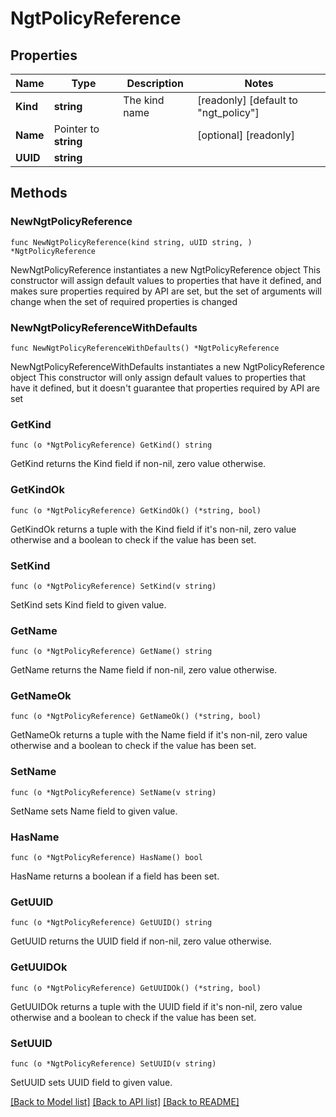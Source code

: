 # NgtPolicyReference

## Properties

Name | Type | Description | Notes
------------ | ------------- | ------------- | -------------
**Kind** | **string** | The kind name | [readonly] [default to "ngt_policy"]
**Name** | Pointer to **string** |  | [optional] [readonly] 
**UUID** | **string** |  | 

## Methods

### NewNgtPolicyReference

`func NewNgtPolicyReference(kind string, uUID string, ) *NgtPolicyReference`

NewNgtPolicyReference instantiates a new NgtPolicyReference object
This constructor will assign default values to properties that have it defined,
and makes sure properties required by API are set, but the set of arguments
will change when the set of required properties is changed

### NewNgtPolicyReferenceWithDefaults

`func NewNgtPolicyReferenceWithDefaults() *NgtPolicyReference`

NewNgtPolicyReferenceWithDefaults instantiates a new NgtPolicyReference object
This constructor will only assign default values to properties that have it defined,
but it doesn't guarantee that properties required by API are set

### GetKind

`func (o *NgtPolicyReference) GetKind() string`

GetKind returns the Kind field if non-nil, zero value otherwise.

### GetKindOk

`func (o *NgtPolicyReference) GetKindOk() (*string, bool)`

GetKindOk returns a tuple with the Kind field if it's non-nil, zero value otherwise
and a boolean to check if the value has been set.

### SetKind

`func (o *NgtPolicyReference) SetKind(v string)`

SetKind sets Kind field to given value.


### GetName

`func (o *NgtPolicyReference) GetName() string`

GetName returns the Name field if non-nil, zero value otherwise.

### GetNameOk

`func (o *NgtPolicyReference) GetNameOk() (*string, bool)`

GetNameOk returns a tuple with the Name field if it's non-nil, zero value otherwise
and a boolean to check if the value has been set.

### SetName

`func (o *NgtPolicyReference) SetName(v string)`

SetName sets Name field to given value.

### HasName

`func (o *NgtPolicyReference) HasName() bool`

HasName returns a boolean if a field has been set.

### GetUUID

`func (o *NgtPolicyReference) GetUUID() string`

GetUUID returns the UUID field if non-nil, zero value otherwise.

### GetUUIDOk

`func (o *NgtPolicyReference) GetUUIDOk() (*string, bool)`

GetUUIDOk returns a tuple with the UUID field if it's non-nil, zero value otherwise
and a boolean to check if the value has been set.

### SetUUID

`func (o *NgtPolicyReference) SetUUID(v string)`

SetUUID sets UUID field to given value.



[[Back to Model list]](../README.md#documentation-for-models) [[Back to API list]](../README.md#documentation-for-api-endpoints) [[Back to README]](../README.md)


